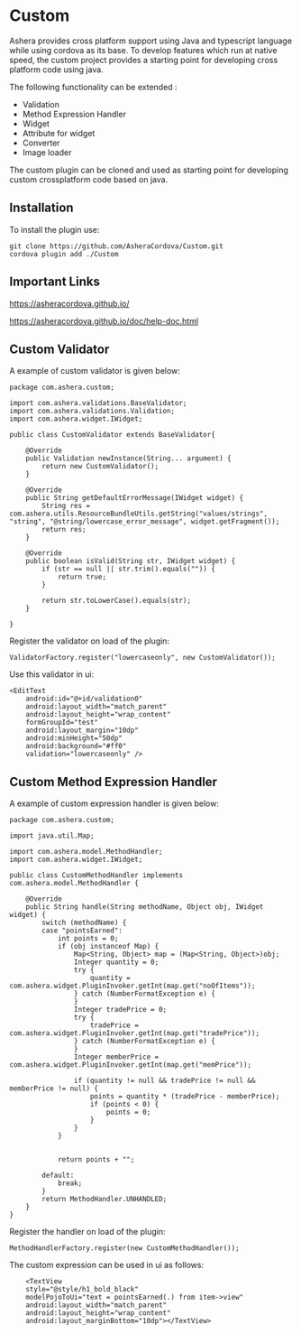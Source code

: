 # Custom

Ashera provides cross platform support using Java and typescript language while using cordova as its base. To develop features which run at native speed, the custom project provides a starting point for developing cross platform code using java.

The following functionality can be extended :
* Validation
* Method Expression Handler
* Widget
* Attribute for widget
* Converter
* Image loader

The custom plugin can be cloned and used as starting point for developing custom crossplatform code based on java.

## Installation
To install the plugin use:

```
git clone https://github.com/AsheraCordova/Custom.git
cordova plugin add ./Custom
```
## Important Links
https://asheracordova.github.io/

https://asheracordova.github.io/doc/help-doc.html

## Custom Validator

A example of custom validator is given below:
```
package com.ashera.custom;

import com.ashera.validations.BaseValidator;
import com.ashera.validations.Validation;
import com.ashera.widget.IWidget;

public class CustomValidator extends BaseValidator{

	@Override
	public Validation newInstance(String... argument) {
		return new CustomValidator();
	}

	@Override
	public String getDefaultErrorMessage(IWidget widget) {
		String res = com.ashera.utils.ResourceBundleUtils.getString("values/strings", "string", "@string/lowercase_error_message", widget.getFragment());
		return res;
	}

	@Override
	public boolean isValid(String str, IWidget widget) {
		if (str == null || str.trim().equals("")) {
			return true;
		}
		
		return str.toLowerCase().equals(str);
	}

}
```

Register the validator on load of the plugin:

```
ValidatorFactory.register("lowercaseonly", new CustomValidator());
```

Use this validator in ui:

```
<EditText
	android:id="@+id/validation0"
	android:layout_width="match_parent"
	android:layout_height="wrap_content"
	formGroupId="test"
	android:layout_margin="10dp"
	android:minHeight="50dp"
	android:background="#ff0"
	validation="lowercaseonly" />

```

## Custom Method Expression Handler

A example of custom expression handler is given below:

```
package com.ashera.custom;

import java.util.Map;

import com.ashera.model.MethodHandler;
import com.ashera.widget.IWidget;

public class CustomMethodHandler implements com.ashera.model.MethodHandler {

	@Override
	public String handle(String methodName, Object obj, IWidget widget) {
		switch (methodName) {
		case "pointsEarned":
			int points = 0;			
			if (obj instanceof Map) {
				Map<String, Object> map = (Map<String, Object>)obj;
				Integer quantity = 0; 
				try {
					quantity = com.ashera.widget.PluginInvoker.getInt(map.get("noOfItems"));
				} catch (NumberFormatException e) {
				}
				Integer tradePrice = 0;
				try {
					tradePrice = com.ashera.widget.PluginInvoker.getInt(map.get("tradePrice"));
				} catch (NumberFormatException e) {
				}
				Integer memberPrice = com.ashera.widget.PluginInvoker.getInt(map.get("memPrice"));
			
				if (quantity != null && tradePrice != null && memberPrice != null) {
					points = quantity * (tradePrice - memberPrice);
					if (points < 0) {
						points = 0;
					}
				}
			}
			

			return points + "";

		default:
			break;
		}
		return MethodHandler.UNHANDLED;
	}
}

```
Register the handler on load of the plugin:
```
MethodHandlerFactory.register(new CustomMethodHandler());
```

The custom expression can be used in ui as follows:
```
    <TextView
	style="@style/h1_bold_black"
	modelPojoToUi="text = pointsEarned(.) from item->view"
	android:layout_width="match_parent"
	android:layout_height="wrap_content"
	android:layout_marginBottom="10dp"></TextView>
```


